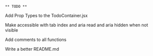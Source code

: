 `** TODO **`

<!-- Make the delete button actually delete the item in the airtable app -->

<!-- Add different sort buttons -->

<!-- Sort by created time -->

<!-- Add an up or down arrow on the sort buttons -->

<!-- Add a down chevron instead of a colon after "Sort by" -->

<!-- Or make a dropdown list for sorting options -->

<!-- When you add a todo, make it auto sort -->

<!-- Have the sort type remembered in the local storage or have default sort be Created By date -->

<!-- Give a smaller scale when you click a button or sort type -->

Add Prop Types to the TodoContainer.jsx

<!-- Move API requests to their own file -->

Make accessible with tab index and aria read and aria hidden when not visible

<!-- Organize files by Component, style, and functions? All in larger component files? -->

Add comments to all functions

Write a better README.md
